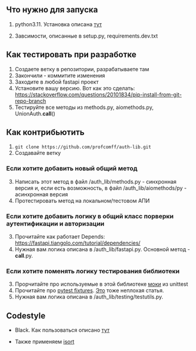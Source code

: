 ## Что нужно для запуска 

 1. python3.11. Установка описана [тут](https://www.python.org/downloads/)

 2. Завсимости, описанные в setup.py, requirements.dev.txt

## Как тестировать при разработке
1. Создаете ветку в репозитории, разрабатываете там
2. Закончили - коммитите изменения
3. Заходите в любой fastapi проект
4. Установите вашу версию. Вот как это сделать: https://stackoverflow.com/questions/20101834/pip-install-from-git-repo-branch
5. Тестируйте все методы из methods.py, aiomethods.py, UnionAuth.__call__()

## Как контрибьютить
1. `git clone https://github.com/profcomff/auth-lib.git`
2. Создавайте ветку
### Если хотите добавить новый общий метод
3. Написать этот метод в файл /auth_lib/methods.py - синхронная версия и, если есть возможность, в файл /auth_lib/aiomethods/py - асинхронная версия
4. Протестировать метод на локальном/тестовом АПИ
### Если хотите добавить логику в общий класс порверки аутентификации и авторизации 
3. Прочитайте как работает Depends: https://fastapi.tiangolo.com/tutorial/dependencies/
4. Нужная вам логика описана в /auth_lib/fastapi.py. Основной метод - __call__.py.
### Если хотите поменять логику тестирования библиотеки 
3. Прорчитайте про используемые в этой библиотеке [моки](https://docs.python.org/3/library/unittest.mock.html#unittest.mock.patch) из unittest
4. Прочитайте про [pytest fixtures](https://docs.pytest.org/en/6.2.x/fixture.html#what-fixtures-are). [Это](https://habr.com/ru/articles/448786/) тоже неплохая статья.
5. Нужная вам логика описана в /auth_lib/testing/testutils.py.

## Codestyle

 - Black. Как пользоваться описано [тут](https://black.readthedocs.io/en/stable/)

 - Также применяем [isort](https://pycqa.github.io/isort/)
